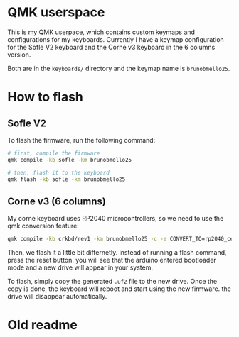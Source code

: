 # QMK userspace

This is my QMK userpace, which contains custom keymaps and configurations for my keyboards. Currently I have a keymap configuration for the Sofle V2 keyboard and the Corne v3 keyboard in the 6 columns version.

Both are in the `keyboards/` directory and the keymap name is `brunobmello25`.

# How to flash

## Sofle V2

To flash the firmware, run the following command:

```bash
# first, compile the firmware
qmk compile -kb sofle -km brunobmello25

# then, flash it to the keyboard
qmk flash -kb sofle -km brunobmello25
```

## Corne v3 (6 columns)

My corne keyboard uses RP2040 microcontrollers, so we need to use the qmk conversion feature:

```bash
qmk compile -kb crkbd/rev1 -km brunobmello25 -c -e CONVERT_TO=rp2040_ce
```

Then, we flash it a little bit differnetly. instead of running a flash command, press the reset button. you will see that the arduino entered bootloader mode and a new drive will appear in your system.

To flash, simply copy the generated `.uf2` file to the new drive. Once the copy is done, the keyboard will reboot and start using the new firmware. the drive will disappear automatically.

# Old readme
